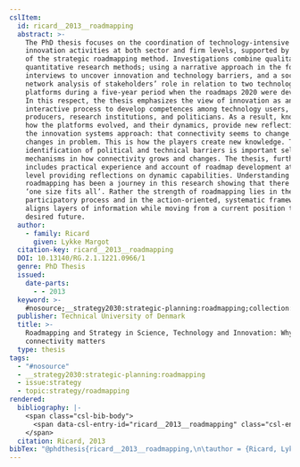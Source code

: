 ```yaml
---
cslItem:
  id: ricard__2013__roadmapping
  abstract: >-
    The PhD thesis focuses on the coordination of technology-intensive
    innovation activities at both sector and firm levels, supported by the use
    of the strategic roadmapping method. Investigations combine qualitative and
    quantitative research methods; using a narrative approach in the form of
    interviews to uncover innovation and technology barriers, and a social
    network analysis of stakeholders’ role in relation to two technology
    platforms during a five-year period when the roadmaps 2020 were developed.
    In this respect, the thesis emphasizes the view of innovation as an
    interactive process to develop competences among technology users,
    producers, research institutions, and politicians. As a result, knowledge on
    how the platforms evolved, and their dynamics, provide new reflections on
    the innovation systems approach: that connectivity seems to change along the
    changes in problem. This is how the players create new knowledge. Thus, the
    identification of political and technical barriers is important selection
    mechanisms in how connectivity grows and changes. The thesis, furthermore,
    includes practical experience and account of roadmap development at the firm
    level providing reflections on dynamic capabilities. Understanding
    roadmapping has been a journey in this research showing that there is no
    ‘one size fits all’. Rather the strength of roadmapping lies in the
    participatory process and in the action-oriented, systematic framework that
    aligns layers of information while moving from a current position to a
    desired future.
  author:
    - family: Ricard
      given: Lykke Margot
  citation-key: ricard__2013__roadmapping
  DOI: 10.13140/RG.2.1.1221.0966/1
  genre: PhD Thesis
  issued:
    date-parts:
      - - 2013
  keyword: >-
    #nosource;__strategy2030:strategic-planning:roadmapping;collection::strategy::roadmapping
  publisher: Technical University of Denmark
  title: >-
    Roadmapping and Strategy in Science, Technology and Innovation: Why
    connectivity matters
  type: thesis
tags:
  - "#nosource"
  - __strategy2030:strategic-planning:roadmapping
  - issue:strategy
  - topic:strategy/roadmapping
rendered:
  bibliography: |-
    <span class="csl-bib-body">
      <span data-csl-entry-id="ricard__2013__roadmapping" class="csl-entry">Ricard, L. M. 2013. <i>Roadmapping and Strategy in Science, Technology and Innovation: Why connectivity matters</i> [PhD Thesis, Technical University of Denmark]. <a href='https://doi.org/10.13140/RG.2.1.1221.0966/1'>https://doi.org/10.13140/RG.2.1.1221.0966/1</a></span>
    </span>
  citation: Ricard, 2013
bibTex: "@phdthesis{ricard__2013__roadmapping,\n\tauthor = {Ricard, Lykke Margot},\n\tyear = {2013},\n\tschool = {Technical University of Denmark},\n\ttitle = {Roadmapping and {Strategy} in {Science}, {Technology} and {Innovation}: Why connectivity matters},\n}\n\n"
---
```

